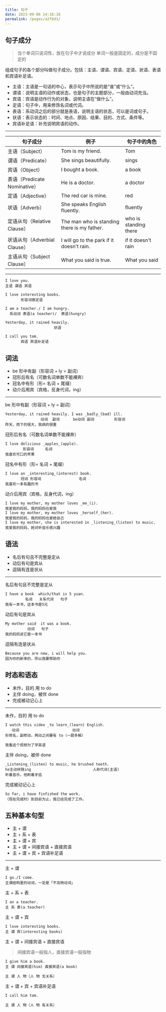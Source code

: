 ```yaml
---
title: 句子
date: 2023-09-06 14:16:18
permalink: /pages/a2f8d1/
---
```


## 句子成分
> 当个单词只说词性，放在句子中才说成分
> 单词一般是固定的，成分是不固定的

组成句子的各个部分叫做句子成分。包括：主语、谓语、宾语、定语、状语、表语和宾语补足语。
+ 主语：主语是一句话的中心，表示句子中所说的是“谁”或“什么”。
+ 谓语：说明主语的动作或状态，也是句子的主题部分，一般由动词充当。
+ 宾语：宾语是动作行为的对象，说明主语在“做什么”。
+ 定语：句子中，用来修饰名词或代词。
+ 表语：系动词之后的部分就是表语，说明主语的状态，可以是词或句子。
+ 状语：表示状态的：时间、地点、原因、结果、目的、方式、条件等。
+ 宾语补足语：补充说明宾语的动作。

---

| 句子成分                           | 例子                                        | 句子中的角色          |
| ---------------------------------- | ------------------------------------------- | --------------------- |
| 主语（Subject）                    | Tom is my friend.                           | Tom                   |
| 谓语（Predicate）                  | She sings beautifully.                      | sings                 |
| 宾语（Object）                     | I bought a book.                            | a book                |
| 表语（Predicate Nominative）       | He is a doctor.                             | a doctor              |
| 定语（Adjective）                  | The red car is mine.                        | red                   |
| 状语（Adverb）                     | She speaks English fluently.                | fluently              |
| 定语从句（Relative Clause）        | The man who is standing there is my father. | who is standing there |
| 状语从句（Adverbial Clause）       | I will go to the park if it doesn't rain.   | if it doesn't rain    |
| 主语从句（Subject Clause）         | What you said is true.                      | What you said         |

---
```
I love you.
主语 谓语 宾语

I love interesting books.
       形容词做定语
       
I am a teacher./ I am hungry.
  系动词 表语(a teacher)/  表语(hungry)

Yesterday, it rained heavily.
					  状语

I call you tom.
	   宾语 宾语补足语	
```

## 词法
+ be 形中有副（形容词 + ly = 副词）
+ 冠形后有名（可数名词单数不能裸奔）
+ 冠名中有形（形= 名词 + 尾缀）
+ 动介后用宾（宾格，反身代词，ing）
---
be 形中有副（形容词 + ly = 副词）
```
Yesterday, it rained heavily. I was _badly_(bad) ill.
				动词  副词      be动词 副词         形容词
昨天，雨下的很大，我病的很重
```
冠形后有名（可数名词单数不能裸奔）
```
I love delicious _apples_(apple).
        形容词     名词
我喜欢可口的苹果
```
冠名中有形（形= 名词 + 尾缀）
```
I love an _interesting_(interest) book.
	   冠词 形容词                 名词
我喜欢一本有趣的书
```
动介后用宾（宾格，反身代词，ing）
```
I love my mother, my mother loves _me_(i).
我爱我的妈妈，我的妈妈也爱我
I love my mother, my mother loves _herself_(her).
我爱我的妈妈，我的妈妈也爱她自己
I love my mother, she is interested in _listening_(listen) to music.
我爱我的妈妈，她对听音乐感兴趣
```

## 语法
+ 名后有句且不完整是定从
+ 动后有句是宾从
+ 逗隔有连是状从
---
名后有句且不完整是定从
```
I have a book  which/that is 5 yuan.
		 名词   关系代词   句子
我有一本书，这本书是5元
```
动后有句是宾从
```
My mother said  it was a book.
		  动词   句子
我的妈妈说它是一本书
```
逗隔有连是状从
```
Because you are new, i will help you.
因为你的新来的，所以我要帮助你
```



## 时态和语态
+ 未作，目的 用 to do
+ 主伴 doing，被伴 done
+ 完成被动记心上
---
未作，目的 用 to do
```
I watch this video _to learn_(learn) English.
   动词                        动词
形修名，副修动，两动之间要有 to（一题多解）  

我看这个视频为了学英语
```
主伴 doing，被伴 done
```
_Listening_(listen) to music, he brushed teeth.
he主动伴随ing							 人称代词(主语)
听着音乐，他刷着牙齿
```
完成被动记心上
```
So far, i have finfished the work.
（现在完成时）到目前为止，我已经完成了工作。
```


## 五种基本句型
+ 主 + 谓
+ 主 + 系 + 表
+ 主 + 谓 + 宾
+ 主 + 谓 + 间接宾语 + 直接宾语
+ 主 + 谓 + 宾 + 宾语补足语
---
主 + 谓
```
I go./I come.
主谓结构里的动词，一定是「不及物动词」
```
主 + 系 + 表
```
I an a teacher.
主 系 表(a teacher)
```
主 + 谓 + 宾
```
I love interesting books.
主 谓 宾(interesting books)
```
主 + 谓 + 间接宾语 + 直接宾语
> 间接宾语一般指人，直接宾语一般指物
```
I give him a book.
主 谓 间接宾语(him) 直接宾语(a book)

主 谓 人 物（人 物 无关系）
```
主 + 谓 + 宾 + 宾语补足语
```
I call him tom.

主 谓 人 物（人 物 有关系）
```